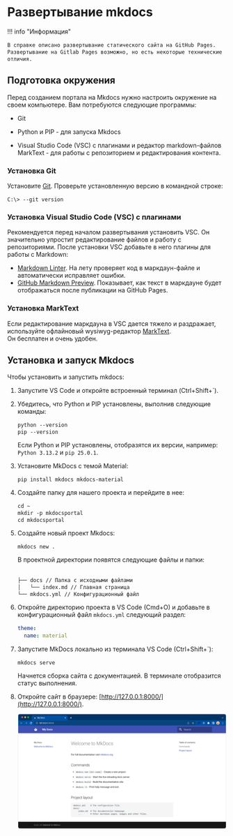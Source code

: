 # Развертывание mkdocs

!!! info "Информация"

    В справке описано развертывание статического сайта на GitHub Pages.  
    Развертывание на Gitlab Pages возможно, но есть некоторые технические отличия.

## Подготовка окружения

Перед созданием портала на Mkdocs нужно настроить окружение на своем компьютере. Вам потребуются следующие программы:

- Git
  
- Python и PIP - для запуска Mkdocs
  
- Visual Studio Code (VSC) с плагинами и редактор markdown-файлов MarkText - для работы с репозиторием и редактирования контента.

### Установка Git

Установите [Git](https://git-scm.com/). Проверьте установленную версию в командной строке:

```
C:\> --git version
```

### Установка Visual Studio Code (VSC) с плагинами

Рекомендуется перед началом развертывания установить VSC. Он значительно упростит редактирование файлов и работу с репозиториями.
После установки VSC добавьте в него плагины для работы с Markdown:  

- [Markdown Linter](https://marketplace.visualstudio.com/items?itemName=DavidAnson.vscode-markdownlint). На лету проверяет код в маркдаун-файле и автоматически исправляет ошибки.  
- [GitHub Markdown Preview](https://marketplace.visualstudio.com/items?itemName=bierner.github-markdown-preview). Показывает, как текст в маркдауне будет отображаться после публикации на GitHub Pages.  

### Установка MarkText

Если редактирование маркдауна в VSC дается тяжело и раздражает, используйте офлайновый wysiwyg-редактор [MarkText](https://www.marktext.cc/).  
Он бесплатен и очень удобен.

## Установка и запуск Mkdocs

Чтобы установить и запустить mkdocs:

1. Запустите VS Code и откройте встроенный терминал (Ctrl+Shift+`).
2. Убедитесь, что Python и PIP установлены, выполнив следующие команды:  

    ```
    python --version  
    pip --version
    ```

    Если Python и PIP установлены, отобразятся их версии, например:  
     ``Python 3.13.2`` и ``pip 25.0.1``.  

3. Установите MkDocs с темой Material:  

    ```
    pip install mkdocs mkdocs-material
    ```  

4. Создайте папку для нашего проекта и перейдите в нее:  

    ```
    cd ~
    mkdir -p mkdocsportal
    cd mkdocsportal
    ```

5. Создайте новый проект Mkdocs:  

    ```
    mkdocs new .
    ```

    В проектной директории появятся следующие файлы и папки:  

    ```
    
    ├── docs // Папка с исходными файлами
    │   └── index.md // Главная страница
    └── mkdocs.yml // Конфигурационный файл
    ```

6. Откройте директорию проекта в VS Code (Cmd+O) и добавьте в конфигурационный файл `mkdocs.yml` следующий раздел:

    ```yml
    theme:  
      name: material  
    ```

7. Запустите MkDocs локально из терминала VS Code (Ctrl+Shift+`):

    ```
    mkdocs serve
    ```

    Начнется сборка сайта с документацией. В терминале отобразится статус выполнения.

8. Откройте сайт в браузере: [http://127.0.0.1:8000/](http://127.0.0.1:8000/).

    ![Главная страница](img/mainpage.png)
